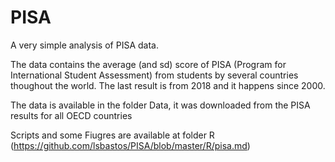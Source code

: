 # PISA

A very simple analysis of PISA data.

The data contains the average (and sd) score of PISA (Program for International Student Assessment) from students by several countries thoughout the world. The last result is from 2018 and it happens since 2000. 

The data is available in the folder Data, it was downloaded from the PISA  results for all OECD countries 

Scripts and some Fiugres are available at folder R (https://github.com/lsbastos/PISA/blob/master/R/pisa.md)

